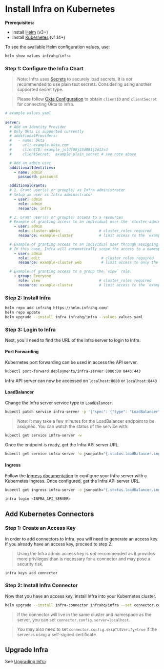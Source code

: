 # Install Infra on Kubernetes

**Prerequisites:**
* Install [Helm](https://helm.sh/) (v3+)
* Install [Kubernetes](https://kubernetes.io/) (v1.14+)

To see the available Helm configuration values, use:

```bash
helm show values infrahq/infra
```

### Step 1: Configure the Infra Chart

> Note: Infra uses [Secrets](./configure/secrets.md) to securely load secrets.
> It is _not_ recommended to use plain text secrets. Considering using another supported secret type.

> Please follow [Okta Configuration](../guides/identity-providers/okta.md) to obtain `clientID` and `clientSecret` for connecting Okta to Infra.

```yaml
# example values.yaml
---
server:
  # Add an Identity Provider
  # Only Okta is supported currently
  # additionalProviders:
  #   - name: Okta
  #     url: example.okta.com
  #     clientID: example_jsldf08j23d081j2d12sd
  #     clientSecret:  example_plain_secret # see note above

  # Add an admin user
  additionalIdentities:
    - name: admin
      password: password

  additionalGrants:
  # 1. Grant user(s) or group(s) as Infra administrator
  # Setup an user as Infra administrator
    - user: admin
      role: admin
      resource: infra

  # 2. Grant user(s) or group(s) access to a resources
  # Example of granting access to an individual user the `cluster-admin` role. The name of a resource is specified when installing the Infra Engine at that location.
    - user: admin
      role: cluster-admin                  # cluster_roles required
      resource: example-cluster            # limit access to the `example-cluster` Kubernetes cluster

  # Example of granting access to an individual user through assigning them to the 'edit' role in the `web` namespace.
  # In this case, Infra will automatically scope the access to a namespace.
    - user: admin
      role: edit                            # cluster_roles required
      resource: example-cluster.web         # limit access to only the `web` namespace in the `example-cluster` Kubernetes cluster

  # Example of granting access to a group the `view` role.
    - group: Everyone
      role: view                           # cluster_roles required
      resource: example-cluster            # limit access to the `example-cluster` Kubernetes cluster
```

### Step 2: Install Infra

```bash
helm repo add infrahq https://helm.infrahq.com/
helm repo update
helm upgrade --install infra infrahq/infra --values values.yaml
```

### Step 3: Login to Infra

Next, you'll need to find the URL of the Infra server to login to Infra.

#### Port Forwarding

Kubernetes port forwarding can be used in access the API server.

```bash
kubectl port-forward deployments/infra-server 8080:80 8443:443
```

Infra API server can now be accessed on `localhost:8080` or `localhost:8443`

#### LoadBalancer

Change the Infra server service type to `LoadBalancer`.

```bash
kubectl patch service infra-server -p '{"spec": {"type": "LoadBalancer"}}'
```

> Note: It may take a few minutes for the LoadBalancer endpoint to be assigned. You can watch the status of the service with:

```bash
kubectl get service infra-server -w
```

Once the endpoint is ready, get the Infra API server URL.

```bash
kubectl get service infra-server -o jsonpath="{.status.loadBalancer.ingress[*]['ip', 'hostname']}"
```

#### Ingress

Follow the [Ingress documentation](../reference/helm-chart.md#advanced-ingress-configuration) to configure your Infra server with a Kubernetes ingress.
Once configured, get the Infra API server URL.

```bash
kubectl get ingress infra-server -o jsonpath="{.status.loadBalancer.ingress[*]['ip', 'hostname']}"
```

```bash
infra login <INFRA_API_SERVER>
```

## Add Kubernetes Connectors

### Step 1: Create an Access Key

In order to add connectors to Infra, you will need to generate an access key. If you already have an access key, proceed to step 2.

> Using the Infra admin access key is _not_ recommended as it provides more privileges than is necessary for a connector and may pose a security risk.

```bash
infra keys add connector
```

### Step 2: Install Infra Connector

Now that you have an access key, install Infra into your Kubernetes cluster.

```bash
helm upgrade --install infra-connector infrahq/infra --set connector.config.name=<clusterName> --set connector.config.server=<serverAddress> --set connector.config.accessKey=<accessKey>
```

> If the connector will live in the same cluster and namespace as the server, you can set `connector.config.server=localhost`.

> You may also need to set `connector.config.skipTLSVerify=true` if the server is using a self-signed certificate.

## Upgrade Infra

See [Upgrading Infra](./upgrading.md)
